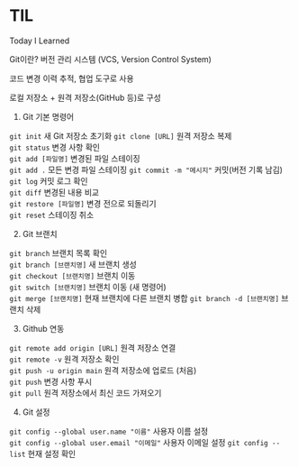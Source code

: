 # TIL
Today I Learned

Git이란?
버전 관리 시스템 (VCS, Version Control System)

코드 변경 이력 추적, 협업 도구로 사용

로컬 저장소 + 원격 저장소(GitHub 등)로 구성


1. Git 기본 명령어

 `git init`             새 Git 저장소 초기화 
 `git clone [URL]`      원격 저장소 복제     
 `git status`           변경 사항 확인      
 `git add [파일명]`        변경된 파일 스테이징   
 `git add .`            모든 변경 파일 스테이징 
 `git commit -m "메시지"`  커밋(버전 기록 남김)  
 `git log`              커밋 로그 확인      
 `git diff`             변경된 내용 비교     
 `git restore [파일명]`    변경 전으로 되돌리기   
 `git reset`            스테이징 취소       


2. Git 브랜치

 `git branch`            브랜치 목록 확인         
 `git branch [브랜치명]`     새 브랜치 생성          
 `git checkout [브랜치명]`   브랜치 이동            
 `git switch [브랜치명]`     브랜치 이동 (새 명령어)    
 `git merge [브랜치명]`      현재 브랜치에 다른 브랜치 병합 
 `git branch -d [브랜치명]`  브랜치 삭제            


3. Github 연동

 `git remote add origin [URL]`  원격 저장소 연결           
 `git remote -v`               원격 저장소 확인           
 `git push -u origin main`     원격 저장소에 업로드 (처음)    
 `git push`                    변경 사항 푸시            
 `git pull`                    원격 저장소에서 최신 코드 가져오기 


4. Git 설정

 `git config --global user.name "이름"`    사용자 이름 설정  
 `git config --global user.email "이메일"`  사용자 이메일 설정 
 `git config --list`                     현재 설정 확인   
